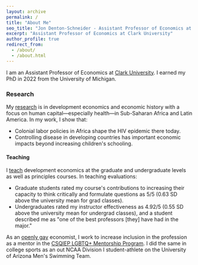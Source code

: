 ```yaml
---
layout: archive
permalink: /
title: "About Me"
seo_title: "Jon Denton-Schneider - Assistant Professor of Economics at Clark University"
excerpt: "Assistant Professor of Economics at Clark University"
author_profile: true
redirect_from: 
  - /about/
  - /about.html
---
```


<p>
I am an Assistant Professor of Economics at <a href="https://www.clarku.edu/departments/economics/">Clark University</a>. I earned my PhD in 2022 from the University of Michigan.
</p>

<h3>Research</h3>

<p>
My <a href="https://jondentonschneider.com/research">research</a> is in development economics and economic history with a focus on human capital&mdash;especially health&mdash;in Sub-Saharan Africa and Latin America. In my work, I show that:
 <ul>
  <li>Colonial labor policies in Africa shape the HIV epidemic there today.</li>
  <li>Controlling disease in developing countries has important economic impacts beyond increasing children's schooling.</li>
</ul> 
</p>

<h4>Teaching</h4>

<p>
I <a href="https://jondentonschneider.com/teaching">teach</a> development economics at the graduate and undergraduate levels as well as principles courses. In teaching evaluations:
 <ul>
   <li>Graduate students rated my course's contributions to increasing their capacity to think critically and formulate questions as 5/5 (0.63 SD above the university mean for grad classes).</li>
   <li>Undergraduates rated my instructor effectiveness as 4.92/5 (0.55 SD above the university mean for undergrad classes), and a student described me as "one of the best professors [they] have had in the major."</li>
</ul>
</p>
    
<p>
As an <a href="https://jondentonschneider.com/personal">openly gay</a> economist, I work to increase inclusion in the profession as a mentor in the <a href="https://sites.google.com/view/csqiep-mentoring">CSQIEP LGBTQ+ Mentorship Program</a>. I did the same in college sports as an out NCAA Division I student-athlete on the University of Arizona Men's Swimming Team.
</p>
